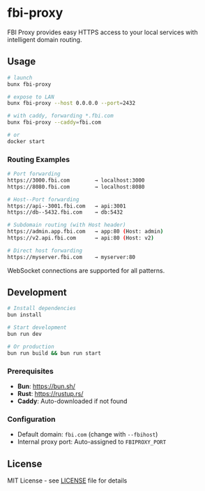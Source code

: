 # fbi-proxy

FBI Proxy provides easy HTTPS access to your local services with intelligent domain routing.

## Usage

```sh
# launch
bunx fbi-proxy

# expose to LAN
bunx fbi-proxy --host 0.0.0.0 --port=2432

# with caddy, forwarding *.fbi.com
bunx fbi-proxy --caddy=fbi.com

# or
docker start
```

### Routing Examples

```bash
# Port forwarding
https://3000.fbi.com        → localhost:3000
https://8080.fbi.com        → localhost:8080

# Host--Port forwarding
https://api--3001.fbi.com   → api:3001
https://db--5432.fbi.com    → db:5432

# Subdomain routing (with Host header)
https://admin.app.fbi.com   → app:80 (Host: admin)
https://v2.api.fbi.com      → api:80 (Host: v2)

# Direct host forwarding
https://myserver.fbi.com    → myserver:80
```

WebSocket connections are supported for all patterns.

## Development

```bash
# Install dependencies
bun install

# Start development
bun run dev

# Or production
bun run build && bun run start
```

### Prerequisites

- **Bun**: https://bun.sh/
- **Rust**: https://rustup.rs/
- **Caddy**: Auto-downloaded if not found

### Configuration

- Default domain: `fbi.com` (change with `--fbihost`)
- Internal proxy port: Auto-assigned to `FBIPROXY_PORT`

## License

MIT License - see [LICENSE](LICENSE) file for details
